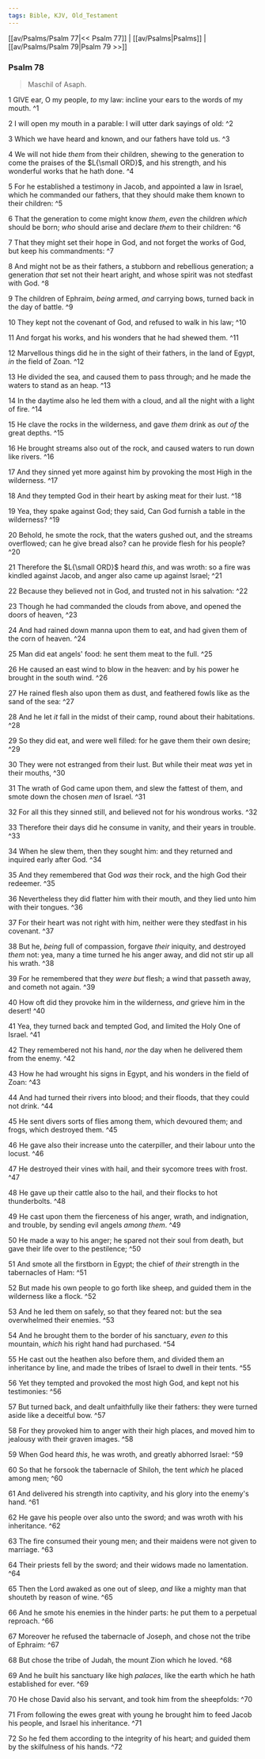 ```yaml
---
tags: Bible, KJV, Old_Testament
---
```


[[av/Psalms/Psalm 77|<< Psalm 77]] | [[av/Psalms|Psalms]] | [[av/Psalms/Psalm 79|Psalm 79 >>]]

### Psalm 78

> Maschil of Asaph.

1 GIVE ear, O my people, _to_ my law: incline your ears to the words of my mouth. ^1

2 I will open my mouth in a parable: I will utter dark sayings of old: ^2

3 Which we have heard and known, and our fathers have told us. ^3

4 We will not hide _them_ from their children, shewing to the generation to come the praises of the $L{\small ORD}$, and his strength, and his wonderful works that he hath done. ^4

5 For he established a testimony in Jacob, and appointed a law in Israel, which he commanded our fathers, that they should make them known to their children: ^5

6 That the generation to come might know _them_, _even_ the children _which_ should be born; _who_ should arise and declare _them_ to their children: ^6

7 That they might set their hope in God, and not forget the works of God, but keep his commandments: ^7

8 And might not be as their fathers, a stubborn and rebellious generation; a generation _that_ set not their heart aright, and whose spirit was not stedfast with God. ^8

9 The children of Ephraim, _being_ armed, _and_ carrying bows, turned back in the day of battle. ^9

10 They kept not the covenant of God, and refused to walk in his law; ^10

11 And forgat his works, and his wonders that he had shewed them. ^11

12 Marvellous things did he in the sight of their fathers, in the land of Egypt, _in_ the field of Zoan. ^12

13 He divided the sea, and caused them to pass through; and he made the waters to stand as an heap. ^13

14 In the daytime also he led them with a cloud, and all the night with a light of fire. ^14

15 He clave the rocks in the wilderness, and gave _them_ drink as _out_ _of_ the great depths. ^15

16 He brought streams also out of the rock, and caused waters to run down like rivers. ^16

17 And they sinned yet more against him by provoking the most High in the wilderness. ^17

18 And they tempted God in their heart by asking meat for their lust. ^18

19 Yea, they spake against God; they said, Can God furnish a table in the wilderness? ^19

20 Behold, he smote the rock, that the waters gushed out, and the streams overflowed; can he give bread also? can he provide flesh for his people? ^20

21 Therefore the $L{\small ORD}$ heard _this_, and was wroth: so a fire was kindled against Jacob, and anger also came up against Israel; ^21

22 Because they believed not in God, and trusted not in his salvation: ^22

23 Though he had commanded the clouds from above, and opened the doors of heaven, ^23

24 And had rained down manna upon them to eat, and had given them of the corn of heaven. ^24

25 Man did eat angels' food: he sent them meat to the full. ^25

26 He caused an east wind to blow in the heaven: and by his power he brought in the south wind. ^26

27 He rained flesh also upon them as dust, and feathered fowls like as the sand of the sea: ^27

28 And he let _it_ fall in the midst of their camp, round about their habitations. ^28

29 So they did eat, and were well filled: for he gave them their own desire; ^29

30 They were not estranged from their lust. But while their meat _was_ yet in their mouths, ^30

31 The wrath of God came upon them, and slew the fattest of them, and smote down the chosen _men_ of Israel. ^31

32 For all this they sinned still, and believed not for his wondrous works. ^32

33 Therefore their days did he consume in vanity, and their years in trouble. ^33

34 When he slew them, then they sought him: and they returned and inquired early after God. ^34

35 And they remembered that God _was_ their rock, and the high God their redeemer. ^35

36 Nevertheless they did flatter him with their mouth, and they lied unto him with their tongues. ^36

37 For their heart was not right with him, neither were they stedfast in his covenant. ^37

38 But he, _being_ full of compassion, forgave _their_ iniquity, and destroyed _them_ not: yea, many a time turned he his anger away, and did not stir up all his wrath. ^38

39 For he remembered that they _were_ _but_ flesh; a wind that passeth away, and cometh not again. ^39

40 How oft did they provoke him in the wilderness, _and_ grieve him in the desert! ^40

41 Yea, they turned back and tempted God, and limited the Holy One of Israel. ^41

42 They remembered not his hand, _nor_ the day when he delivered them from the enemy. ^42

43 How he had wrought his signs in Egypt, and his wonders in the field of Zoan: ^43

44 And had turned their rivers into blood; and their floods, that they could not drink. ^44

45 He sent divers sorts of flies among them, which devoured them; and frogs, which destroyed them. ^45

46 He gave also their increase unto the caterpiller, and their labour unto the locust. ^46

47 He destroyed their vines with hail, and their sycomore trees with frost. ^47

48 He gave up their cattle also to the hail, and their flocks to hot thunderbolts. ^48

49 He cast upon them the fierceness of his anger, wrath, and indignation, and trouble, by sending evil angels _among_ _them_. ^49

50 He made a way to his anger; he spared not their soul from death, but gave their life over to the pestilence; ^50

51 And smote all the firstborn in Egypt; the chief of _their_ strength in the tabernacles of Ham: ^51

52 But made his own people to go forth like sheep, and guided them in the wilderness like a flock. ^52

53 And he led them on safely, so that they feared not: but the sea overwhelmed their enemies. ^53

54 And he brought them to the border of his sanctuary, _even_ _to_ this mountain, _which_ his right hand had purchased. ^54

55 He cast out the heathen also before them, and divided them an inheritance by line, and made the tribes of Israel to dwell in their tents. ^55

56 Yet they tempted and provoked the most high God, and kept not his testimonies: ^56

57 But turned back, and dealt unfaithfully like their fathers: they were turned aside like a deceitful bow. ^57

58 For they provoked him to anger with their high places, and moved him to jealousy with their graven images. ^58

59 When God heard _this_, he was wroth, and greatly abhorred Israel: ^59

60 So that he forsook the tabernacle of Shiloh, the tent _which_ he placed among men; ^60

61 And delivered his strength into captivity, and his glory into the enemy's hand. ^61

62 He gave his people over also unto the sword; and was wroth with his inheritance. ^62

63 The fire consumed their young men; and their maidens were not given to marriage. ^63

64 Their priests fell by the sword; and their widows made no lamentation. ^64

65 Then the Lord awaked as one out of sleep, _and_ like a mighty man that shouteth by reason of wine. ^65

66 And he smote his enemies in the hinder parts: he put them to a perpetual reproach. ^66

67 Moreover he refused the tabernacle of Joseph, and chose not the tribe of Ephraim: ^67

68 But chose the tribe of Judah, the mount Zion which he loved. ^68

69 And he built his sanctuary like high _palaces_, like the earth which he hath established for ever. ^69

70 He chose David also his servant, and took him from the sheepfolds: ^70

71 From following the ewes great with young he brought him to feed Jacob his people, and Israel his inheritance. ^71

72 So he fed them according to the integrity of his heart; and guided them by the skilfulness of his hands. ^72
